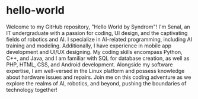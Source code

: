 # hello-world
Welcome to my GitHub repository, "Hello World by Syndrom"! I'm Senal, an IT undergraduate with a passion for coding, UI design, and the captivating fields of robotics and AI. I specialize in AI-related programming, including AI training and modeling. Additionally, I have experience in mobile app development and UI/UX designing. My coding skills encompass Python, C++, and Java, and I am familiar with SQL for database creation, as well as PHP, HTML, CSS, and Android development. Alongside my software expertise, I am well-versed in the Linux platform and possess knowledge about hardware issues and repairs. Join me on this coding adventure as we explore the realms of AI, robotics, and beyond, pushing the boundaries of technology together!

